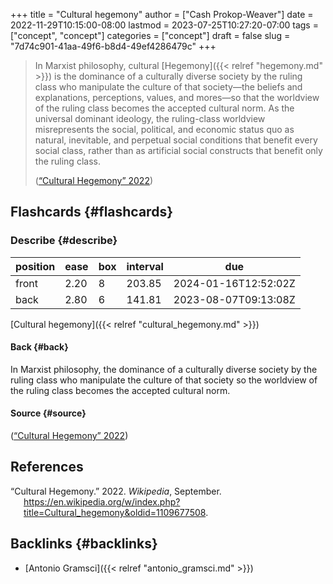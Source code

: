+++
title = "Cultural hegemony"
author = ["Cash Prokop-Weaver"]
date = 2022-11-29T10:15:00-08:00
lastmod = 2023-07-25T10:27:20-07:00
tags = ["concept", "concept"]
categories = ["concept"]
draft = false
slug = "7d74c901-41aa-49f6-b8d4-49ef4286479c"
+++

> In Marxist philosophy, cultural [Hegemony]({{< relref "hegemony.md" >}}) is the dominance of a culturally diverse society by the ruling class who manipulate the culture of that society—the beliefs and explanations, perceptions, values, and mores—so that the worldview of the ruling class becomes the accepted cultural norm. As the universal dominant ideology, the ruling-class worldview misrepresents the social, political, and economic status quo as natural, inevitable, and perpetual social conditions that benefit every social class, rather than as artificial social constructs that benefit only the ruling class.
>
> (<a href="#citeproc_bib_item_1">“Cultural Hegemony” 2022</a>)


## Flashcards {#flashcards}


### Describe {#describe}

| position | ease | box | interval | due                  |
|----------|------|-----|----------|----------------------|
| front    | 2.20 | 8   | 203.85   | 2024-01-16T12:52:02Z |
| back     | 2.80 | 6   | 141.81   | 2023-08-07T09:13:08Z |

[Cultural hegemony]({{< relref "cultural_hegemony.md" >}})


#### Back {#back}

In Marxist philosophy, the dominance of a culturally diverse society by the ruling class who manipulate the culture of that society so the worldview of the ruling class becomes the accepted cultural norm.


#### Source {#source}

(<a href="#citeproc_bib_item_1">“Cultural Hegemony” 2022</a>)

## References

<style>.csl-entry{text-indent: -1.5em; margin-left: 1.5em;}</style><div class="csl-bib-body">
  <div class="csl-entry"><a id="citeproc_bib_item_1"></a>“Cultural Hegemony.” 2022. <i>Wikipedia</i>, September. <a href="https://en.wikipedia.org/w/index.php?title=Cultural_hegemony&oldid=1109677508">https://en.wikipedia.org/w/index.php?title=Cultural_hegemony&#38;oldid=1109677508</a>.</div>
</div>


## Backlinks {#backlinks}

-   [Antonio Gramsci]({{< relref "antonio_gramsci.md" >}})
